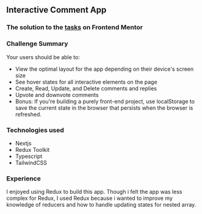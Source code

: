 ## Interactive Comment App

### The solution to the [tasks](https://www.frontendmentor.io/challenges/interactive-comments-section-iG1RugEG9) on Frontend Mentor

### Challenge Summary
Your users should be able to:

- View the optimal layout for the app depending on their device's screen size
- See hover states for all interactive elements on the page
- Create, Read, Update, and Delete comments and replies
- Upvote and downvote comments
- Bonus: If you're building a purely front-end project, use localStorage to save the current state in the browser that persists when the browser is refreshed.

### Technologies used
- Nextjs
- Redux Toolkit
- Typescript
- TailwindCSS

### Experience
I enjoyed using Redux to build this app. Though i felt the app was less complex for Redux, I used Redux because i wanted to improve my knowledge of reducers and how to handle updating states for nested array. 
